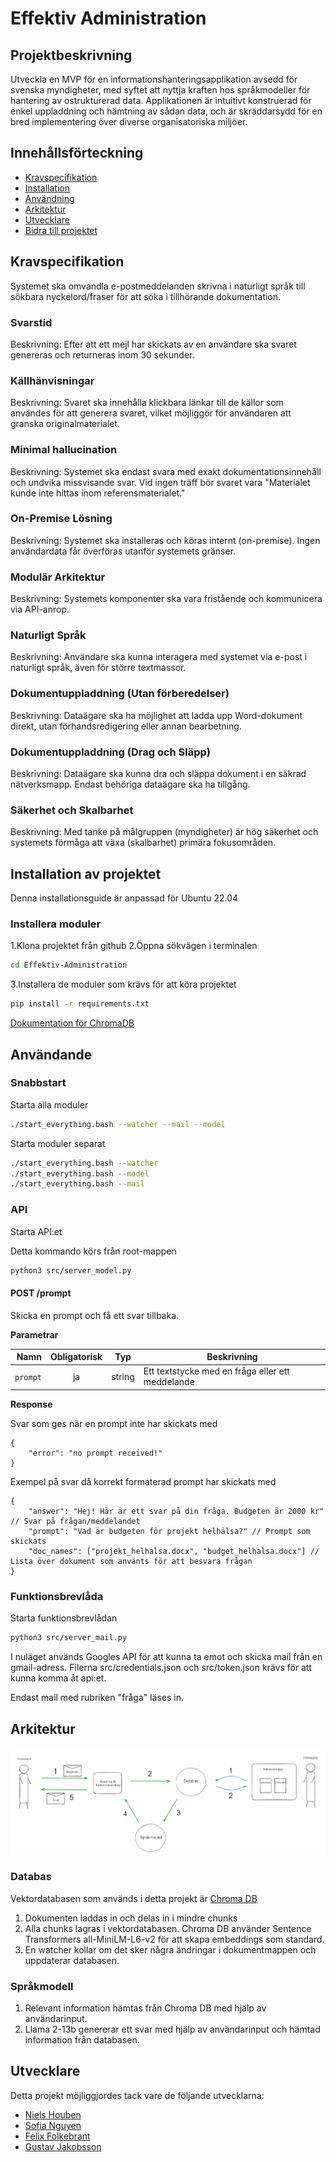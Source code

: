 #  Effektiv Administration

##  Projektbeskrivning
Utveckla en MVP för en informationshanteringsapplikation avsedd för svenska myndigheter, med syftet att nyttja kraften hos språkmodeller för hantering av ostrukturerad data. Applikationen är intuitivt konstruerad för enkel uppladdning och hämtning av sådan data, och är skräddarsydd för en bred implementering över diverse organisatoriska miljöer.

##  Innehållsförteckning
-  [Kravspecifikation](#kravspecifikation)
-  [Installation](#install_and_run)
-  [Användning](#use_project)
-  [Arkitektur](#arkitektur)
-  [Utvecklare](#acknowledgements)
-  [Bidra till projektet](#contribute)

 ##  Kravspecifikation <a  name="kravspecifikation"></a>
Systemet ska omvandla e-postmeddelanden skrivna i naturligt språk till sökbara nyckelord/fraser för att söka i tillhörande dokumentation.

###  Svarstid
Beskrivning: Efter att ett mejl har skickats av en användare ska svaret genereras och returneras inom 30 sekunder.

###  Källhänvisningar
Beskrivning: Svaret ska innehålla klickbara länkar till de källor som användes för att generera svaret, vilket möjliggör för användaren att granska originalmaterialet.

###  Minimal hallucination
Beskrivning: Systemet ska endast svara med exakt dokumentationsinnehåll och undvika missvisande svar. Vid ingen träff bör svaret vara "Materialet kunde inte hittas inom referensmaterialet."

###  On-Premise Lösning
Beskrivning: Systemet ska installeras och köras internt (on-premise). Ingen användardata får överföras utanför systemets gränser.

###  Modulär Arkitektur
Beskrivning: Systemets komponenter ska vara fristående och kommunicera via API-anrop.

###  Naturligt Språk
Beskrivning: Användare ska kunna interagera med systemet via e-post i naturligt språk, även för större textmassor.

###  Dokumentuppladdning (Utan förberedelser)
Beskrivning: Dataägare ska ha möjlighet att ladda upp Word-dokument direkt, utan förhandsredigering eller annan bearbetning.

###  Dokumentuppladdning (Drag och Släpp)
Beskrivning: Dataägare ska kunna dra och släppa dokument i en säkrad nätverksmapp. Endast behöriga dataägare ska ha tillgång.

###  Säkerhet och Skalbarhet
Beskrivning: Med tanke på målgruppen (myndigheter) är hög säkerhet och systemets förmåga att växa (skalbarhet) primära fokusområden.

##  Installation av projektet <a  name="install_and_run"></a>

Denna installationsguide är anpassad för Ubuntu 22.04

###  Installera moduler

1.Klona projektet från github
2.Öppna sökvägen i terminalen
```bash
cd Effektiv-Administration
```
3.Installera de moduler som krävs för att köra projektet
```bash
pip install -r requirements.txt
```

[Dokumentation för ChromaDB](https://docs.trychroma.com/)

##  Användande <a  name="use_project"></a>

### Snabbstart

Starta alla moduler

```bash
./start_everything.bash --watcher --mail --model
```

Starta moduler separat

```bash
./start_everything.bash --watcher
./start_everything.bash --model
./start_everything.bash --mail
```

### API

Starta API:et

Detta kommando körs från root-mappen

```bash
python3 src/server_model.py
```

#### POST /prompt
Skicka en prompt och få ett svar tillbaka.

**Parametrar**

|          Namn | Obligatorisk |  Typ   | Beskrivning                                                                                                                                                           |
| -------------:|:--------:|:-------:| --------------------------------------------------------------------------------------------------------------------------------------------------------------------- |
|     `prompt` | ja | string  | Ett textstycke med en fråga eller ett meddelande                                                                      |

**Response**

Svar som ges när en prompt inte har skickats med

```
{
    "error": "no prompt received!"
}
```



Exempel på svar då korrekt formaterad prompt har skickats med

```
{
    "answer": "Hej! Här är ett svar på din fråga. Budgeten är 2000 kr" // Svar på frågan/meddelandet
    "prompt": "Vad är budgeten för projekt helhälsa?" // Prompt som skickats
    "doc_names": ["projekt_helhalsa.docx", "budget_helhalsa.docx"] // Lista över dokument som använts för att besvara frågan
}
```

### Funktionsbrevlåda

Starta funktionsbrevlådan

```bash
python3 src/server_mail.py
```

I nuläget används Googles API för att kunna ta emot och skicka mail från en gmail-adress. Filerna src/credentials.json och src/token.json krävs för att kunna komma åt api:et. 

Endast mail med rubriken "fråga" läses in.



##  Arkitektur<a  name="arkitektur"></a>
<img src="files/images/prel_arch.png">

###  Databas
Vektordatabasen som används i detta projekt är [Chroma DB](https://www.trychroma.com/)
1. Dokumenten laddas in och delas in i mindre chunks
2. Alla chunks lagras i vektordatabasen. Chroma DB använder Sentence Transformers all-MiniLM-L6-v2 för att skapa embeddings som standard.
3. En watcher kollar om det sker några ändringar i dokumentmappen och uppdaterar databasen.

### Språkmodell
1. Relevant information hämtas från Chroma DB med hjälp av användarinput.
2. Llama 2-13b genererar ett svar med hjälp av användarinput och hämtad information från databasen.

##  Utvecklare <a  name="acknowledgements"></a>
Detta projekt möjliggjordes tack vare de följande utvecklarna:
-  [Niels Houben](https://github.com/NielsHouben)
-  [Sofia Nguyen](https://github.com/sofianguyenAI)
-  [Felix Folkebrant](https://github.com/FelixFolkebrantAIS)
-  [Gustav Jakobsson](https://github.com/gusjak251)